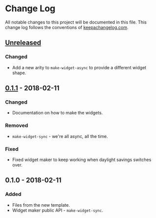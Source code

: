 # Change Log
All notable changes to this project will be documented in this file. This change log follows the conventions of [keepachangelog.com](http://keepachangelog.com/).

## [Unreleased]
### Changed
- Add a new arity to `make-widget-async` to provide a different widget shape.

## [0.1.1] - 2018-02-11
### Changed
- Documentation on how to make the widgets.

### Removed
- `make-widget-sync` - we're all async, all the time.

### Fixed
- Fixed widget maker to keep working when daylight savings switches over.

## 0.1.0 - 2018-02-11
### Added
- Files from the new template.
- Widget maker public API - `make-widget-sync`.

[Unreleased]: https://github.com/your-name/c-style-let/compare/0.1.1...HEAD
[0.1.1]: https://github.com/your-name/c-style-let/compare/0.1.0...0.1.1
